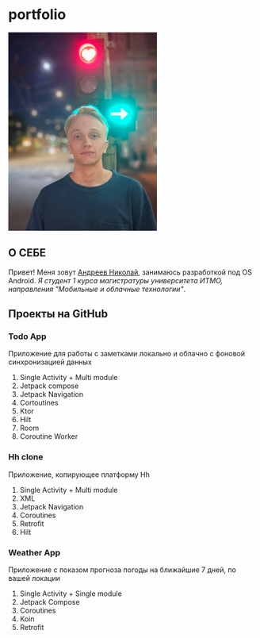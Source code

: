 # portfolio

<img src="me.jpg"  height="400"/>

## О СЕБЕ

Привет! Меня зовут [Андреев Николай](https://t.me/KolaYAndr), занимаюсь разработкой под OS Android. *Я студент 1 курса магистратуры университета ИТМО, направления "Мобильные и облачные технологии"*. 

## Проекты на GitHub
### Todo App
Приложение для работы с заметками локально и облачно с фоновой синхронизацией данных
1. Single Activity + Multi module
2. Jetpack compose
3. Jetpack Navigation
4. Cortoutines
5. Ktor
6. Hilt
7. Room
8. Coroutine Worker

### Hh clone
Приложение, копирующее платформу Hh
1. Single Activity + Multi module
2. XML
3. Jetpack Navigation
4. Coroutines
5. Retrofit
6. Hilt

### Weather App
Приложение с показом прогноза погоды на ближайшие 7 дней, по вашей локации
1. Single Activity + Single module
2. Jetpack Compose
3. Coroutines
4. Koin
5. Retrofit
